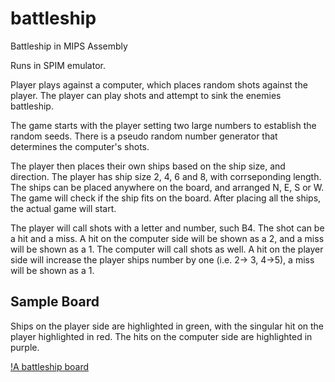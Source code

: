# battleship
Battleship in MIPS Assembly

Runs in SPIM emulator.

Player plays against a computer, which places random shots against the player. The player can play shots and attempt to sink the enemies battleship.

The game starts with the player setting two large numbers to establish the random seeds. There is a pseudo random number generator that determines the computer's shots.

The player then places their own ships based on the ship size, and direction. The player has ship size 2, 4, 6 and 8, with corrseponding length. The ships can be placed anywhere on the board, and arranged N, E, S or W. The game will check if the ship fits on the board. After placing all the ships, the actual game will start.

The player will call shots with a letter and number, such B4. The shot can be a hit and a miss. A hit on the computer side will be shown as a 2, and a miss will be shown as a 1. The computer will call shots as well. A hit on the player side will increase the player ships number by one (i.e. 2-> 3, 4->5), a miss will be shown as a 1. 

## Sample Board

Ships on the player side are highlighted in green, with the singular hit on the player highlighted in red. The hits on the computer side are highlighted in purple.

[!A battleship board](/images/sampleBoard.jpg)
